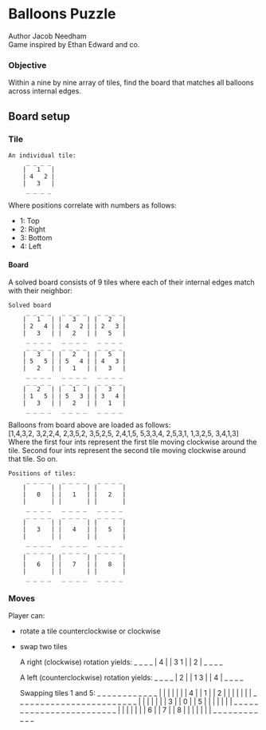 # Balloons Puzzle
Author Jacob Needham  
Game inspired by Ethan Edward and co.


### Objective
Within a nine by nine array of tiles, find the board that matches all balloons across internal edges.


## Board setup
### Tile
    An individual tile:
         _ _ _ _  
        |   1   |  
        | 4   2 |  
        |   3   |  
         _ _ _ _  

Where positions correlate with numbers as follows:
- 1: Top
- 2: Right
- 3: Bottom
- 4: Left

#### Board
A solved board consists of 9 tiles where each of their internal edges match with their neighbor:  

    Solved board
         _ _ _ _   _ _ _ _   _ _ _ _
        |   1   | |   3   | |   2   |
        | 2   4 | | 4   2 | | 2   3 |
        |   3   | |   2   | |   5   |
         _ _ _ _   _ _ _ _   _ _ _ _
         _ _ _ _   _ _ _ _   _ _ _ _
        |   3   | |   2   | |   5   |
        | 5   5 | | 5   4 | | 4   3 |
        |   2   | |   1   | |   3   |
         _ _ _ _   _ _ _ _   _ _ _ _
         _ _ _ _   _ _ _ _   _ _ _ _
        |   2   | |   1   | |   3   |
        | 1   5 | | 5   3 | | 3   4 |
        |   3   | |   2   | |   1   |
         _ _ _ _   _ _ _ _   _ _ _ _

Balloons from board above are loaded as follows:  
[1,4,3,2, 3,2,2,4, 2,3,5,2, 3,5,2,5, 2,4,1,5, 5,3,3,4, 2,5,3,1, 1,3,2,5, 3,4,1,3]  
Where the first four ints represent the first tile moving clockwise around the tile.
Second four ints represent the second tile moving clockwise around that tile.
So on.

    Positions of tiles:
         _ _ _ _   _ _ _ _   _ _ _ _
        |       | |       | |       |
        |   0   | |   1   | |   2   |
        |       | |       | |       |
         _ _ _ _   _ _ _ _   _ _ _ _
         _ _ _ _   _ _ _ _   _ _ _ _
        |       | |       | |       |
        |   3   | |   4   | |   5   |
        |       | |       | |       |
         _ _ _ _   _ _ _ _   _ _ _ _
         _ _ _ _   _ _ _ _   _ _ _ _
        |       | |       | |       |
        |   6   | |   7   | |   8   |
        |       | |       | |       |
         _ _ _ _   _ _ _ _   _ _ _ _


### Moves
Player can:
 - rotate a tile counterclockwise or clockwise
 - swap two tiles

    
    A right (clockwise) rotation yields:
         _ _ _ _
        |   4   |
        | 3   1 |
        |   2   |
         _ _ _ _

     A left (counterclockwise) rotation yields:
         _ _ _ _
        |   2   |
        | 1   3 |
        |   4   |
         _ _ _ _

    Swapping tiles 1 and 5:
         _ _ _ _   _ _ _ _   _ _ _ _
        |       | |       | |       |
        |   4   | |   1   | |   2   |
        |       | |       | |       |
         _ _ _ _   _ _ _ _   _ _ _ _
         _ _ _ _   _ _ _ _   _ _ _ _
        |       | |       | |       |
        |   3   | |   0   | |   5   |
        |       | |       | |       |
         _ _ _ _   _ _ _ _   _ _ _ _
         _ _ _ _   _ _ _ _   _ _ _ _
        |       | |       | |       |
        |   6   | |   7   | |   8   |
        |       | |       | |       |
         _ _ _ _   _ _ _ _   _ _ _ _
